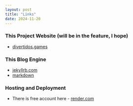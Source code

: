 ```yaml
---
layout: post
title: "Links"
date: 2024-11-20
---
```


### This Project Website (will be in the feature, I hope)
* [divertidos.games](http://www.divertidos.games/)

### This Blog Engine
* [jekyllrb.com](https://jekyllrb.com/docs/)
* [markdown](https://daringfireball.net/projects/markdown/basics)

### Hosting and Deployment
* There is free account here - [render.com](https://dashboard.render.com/)
